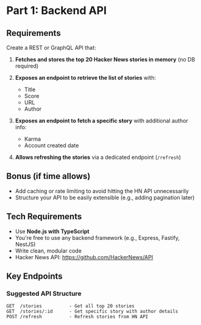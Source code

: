 # Part 1: Backend API

## Requirements

Create a REST or GraphQL API that:

1. **Fetches and stores the top 20 Hacker News stories in memory** (no DB required)

2. **Exposes an endpoint to retrieve the list of stories** with:
   - Title
   - Score
   - URL
   - Author

3. **Exposes an endpoint to fetch a specific story** with additional author info:
   - Karma
   - Account created date

4. **Allows refreshing the stories** via a dedicated endpoint (`/refresh`)

## Bonus (if time allows)

- Add caching or rate limiting to avoid hitting the HN API unnecessarily
- Structure your API to be easily extensible (e.g., adding pagination later)

## Tech Requirements

- Use **Node.js with TypeScript**
- You're free to use any backend framework (e.g., Express, Fastify, NestJS)
- Write clean, modular code
- Hacker News API: https://github.com/HackerNews/API

## Key Endpoints

### Suggested API Structure

```
GET  /stories          - Get all top 20 stories
GET  /stories/:id      - Get specific story with author details
POST /refresh          - Refresh stories from HN API
```
